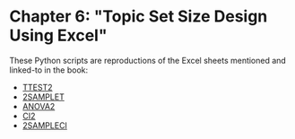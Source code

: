 # Chapter 6: "Topic Set Size Design Using Excel"

These Python scripts are reproductions of the Excel sheets mentioned
and linked-to in the book:

* [TTEST2](http://www.f.waseda.jp/tetsuya/samplesizeTTEST2.xlsx)
* [2SAMPLET](http://www.f.waseda.jp/tetsuya/samplesize2SAMPLET.xlsx)
* [ANOVA2](http://www.f.waseda.jp/tetsuya/samplesizeANOVA2.xlsx)
* [CI2](http://www.f.waseda.jp/tetsuya/samplesizeCI2.xlsx)
* [2SAMPLECI](http://www.f.waseda.jp/tetsuya/samplesize2SAMPLECI.xlsx)
